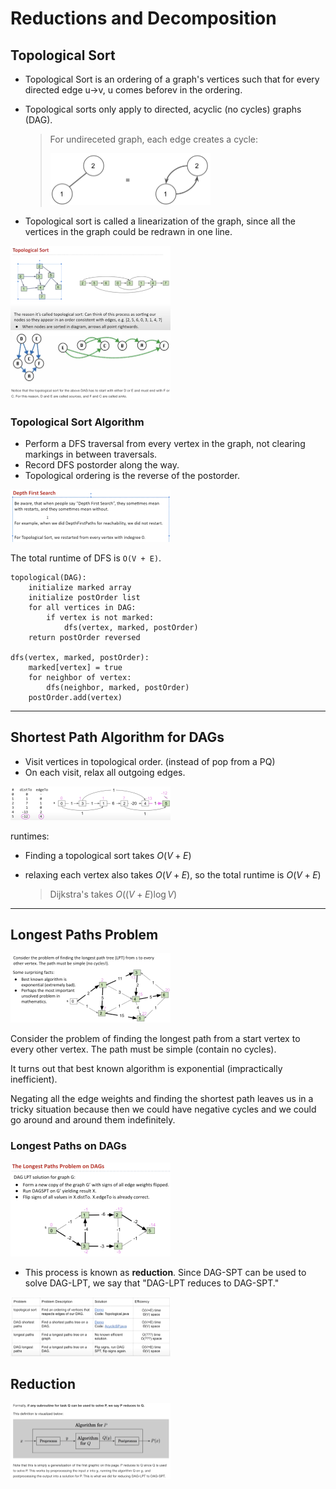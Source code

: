 # Reductions and Decomposition

## Topological Sort

* Topological Sort is an ordering of a graph's vertices such that for every directed edge u→v, u comes beforev in the ordering.
* Topological sorts only apply to directed, acyclic (no cycles) graphs (DAG).

    > For undireceted graph, each edge creates a cycle:
    >
    > <img src="./Reductions and Decomposition.assets/image-20230309151326356.png" alt="image-20230309151326356" style="zoom:25%;" />
* Topological sort is called a linearization of the graph, since all the vertices in the graph could be redrawn in one line.

<img src="./Reductions and Decomposition.assets/image-20230309150255543.png" alt="image-20230309150255543" style="zoom:25%;" />

<img src="./Reductions and Decomposition.assets/image-20230309151458283.png" alt="image-20230309151458283" style="zoom:25%;" />

### Topological Sort Algorithm

* Perform a DFS traversal from every vertex in the graph, not clearing markings in between traversals.
* Record DFS postorder along the way.
* Topological ordering is the reverse of the postorder.

<img src="./Reductions and Decomposition.assets/image-20230309150442306.png" alt="image-20230309150442306" style="zoom:25%;" />

The total runtime of DFS is `O(V + E)`.

```pseudocode
topological(DAG):
    initialize marked array
    initialize postOrder list
    for all vertices in DAG:
        if vertex is not marked:
            dfs(vertex, marked, postOrder)
    return postOrder reversed

dfs(vertex, marked, postOrder):
    marked[vertex] = true
    for neighbor of vertex:
        dfs(neighbor, marked, postOrder)
    postOrder.add(vertex)
```

---

## Shortest Path Algorithm for DAGs

* Visit vertices in topological order. (instead of pop from a PQ)
* On each visit, relax all outgoing edges.

<img src="./Reductions and Decomposition.assets/image-20230309200217686.png" alt="image-20230309200217686" style="zoom:25%;" />

runtimes:

- Finding a topological sort takes $O(V+ E)$

- relaxing each vertex also takes $O(V+  E)$, so the total runtime is $O(V + E)$

    > Dijkstra's takes $O((V + E) \log V)$

---

## Longest Paths Problem

<img src="./Reductions and Decomposition.assets/image-20230309200516149.png" alt="image-20230309200516149" style="zoom:25%;" />

Consider the problem of finding the longest path from a start vertex to every other vertex. The path must be simple (contain no cycles).

It turns out that best known algorithm is exponential (impractically inefficient).

Negating all the edge weights and finding the shortest path leaves us in a tricky situation because then we could have negative cycles and we could go around and around them indefinitely.

### Longest Paths on DAGs

<img src="./Reductions and Decomposition.assets/image-20230309201332803.png" alt="image-20230309201332803" style="zoom:25%;" />

- This process is known as **reduction**. Since DAG-SPT can be used to solve DAG-LPT, we say that "DAG-LPT reduces to DAG-SPT."

<img src="./Reductions and Decomposition.assets/image-20230309201625635.png" alt="image-20230309201625635" style="zoom:25%;" />

## Reduction

<img src="./Reductions and Decomposition.assets/image-20230309202429136.png" alt="image-20230309202429136" style="zoom:25%;" />









